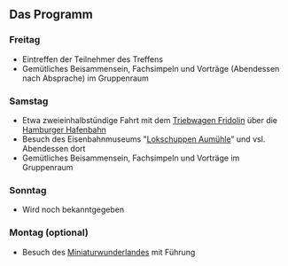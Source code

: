 
<h2 class="headline">Das Programm</h2>

<h3 class="headline">Freitag</h3>
<ul class="singlecolumn">
  <li>Eintreffen der Teilnehmer des Treffens</li>
  <li>Gem&uuml;tliches Beisammensein, Fachsimpeln und Vorträge (Abendessen nach Absprache) im Gruppenraum</li>
  </ul>
  
<h3 class="headline">Samstag</h3>
<ul class="singlecolumn">
  <li>Etwa zweieinhalbst&uuml;ndige Fahrt mit dem <a href="http://www.hamburg.de/stadtrundfahrt/7844256/hafenbahn-fridolin/" target="_blank" title="Hafenbahn Fridolin">Triebwagen Fridolin</a> &uuml;ber die <a href="https://de.wikipedia.org/wiki/Hamburger_Hafenbahn" title="Hafenbahn Hamburg" target="_blank">Hamburger Hafenbahn</a></li>
  <li>Besuch des Eisenbahnmuseums "<a href="http://www.vvm-museumsbahn.de/ix/ix-start/ix-start.php?id=300" title="Lokschuppen Aum&uuml;hle" target="_blank">Lokschuppen Aum&uuml;hle</a>" und vsl. Abendessen dort</li>
  <li>Gem&uuml;tliches Beisammensein, Fachsimpeln und Vortr&auml;ge im Gruppenraum</li>
</ul>

<h3 class="headline">Sonntag</h3>
<ul class="singlecolumn">
<li>Wird noch bekanntgegeben</li>
</ul>

<h3 class="headline">Montag (optional)</h3>
<ul class="singlecolumn">
  <li>Besuch des <a href="https://www.miniatur-wunderland.de/" title="Miniatur Wunderland" target="_blank">Miniaturwunderlandes</a> mit F&uuml;hrung</li>
</ul>
